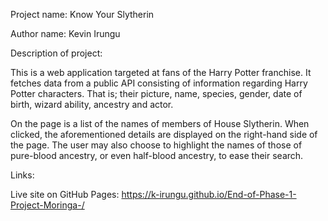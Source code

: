 Project name: Know Your Slytherin

Author name: Kevin Irungu

Description of project:

This is a web application targeted at fans of the Harry Potter franchise. It fetches data from a public API consisting of information regarding Harry Potter characters. That is; their picture, name, species, gender, date of birth, wizard ability, ancestry and actor. 

On the page is a list of the names of members of House Slytherin. When clicked, the aforementioned details are displayed on the right-hand side of the page. The user may also choose to highlight the names of those of pure-blood ancestry, or even half-blood ancestry, to ease their search.

Links:

Live site on GitHub Pages: https://k-irungu.github.io/End-of-Phase-1-Project-Moringa-/


